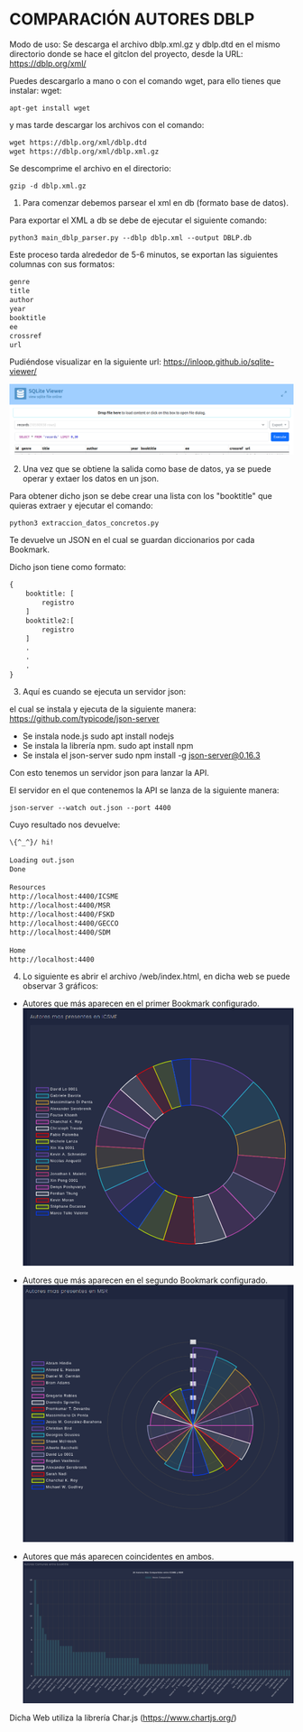 # COMPARACIÓN AUTORES DBLP

Modo de uso: 
Se descarga el archivo dblp.xml.gz y dblp.dtd en el mismo directorio donde se hace el gitclon del proyecto, desde la URL: https://dblp.org/xml/


Puedes descargarlo a mano o con el comando wget, para ello tienes que instalar:
    wget: 
    
    apt-get install wget

y mas tarde descargar los archivos con el comando: 
    
    wget https://dblp.org/xml/dblp.dtd
    wget https://dblp.org/xml/dblp.xml.gz


Se descomprime el archivo en el directorio: 
    
    gzip -d dblp.xml.gz

1. Para comenzar debemos parsear el xml en db (formato base de datos).

Para exportar el XML a db se debe de ejecutar el siguiente comando:

    python3 main_dblp_parser.py --dblp dblp.xml --output DBLP.db

Este proceso tarda alrededor de 5-6 minutos, se exportan las siguientes columnas con sus
formatos:

    genre 
    title 
    author 
    year 
    booktitle 
    ee 
    crossref 
    url

Pudiéndose visualizar en la siguiente url:
    https://inloop.github.io/sqlite-viewer/

![Grafico_db](./im_readme/grafico_db.png)

2. Una vez que se obtiene la salida como base de datos, ya se puede operar y extaer los
datos en un json.

Para obtener dicho json se debe crear una lista con los "booktitle" que quieras extraer y 
ejecutar el comando: 

    python3 extraccion_datos_concretos.py

Te devuelve un JSON en el cual se guardan diccionarios por cada Bookmark.

Dicho json tiene como formato:

    {
        booktitle: [
            registro
        ]
        booktitle2:[
            registro
        ]
        .
        .
        .
    } 

3. Aquí es cuando se ejecuta un servidor json:

el cual se instala y ejecuta de la siguiente manera: https://github.com/typicode/json-server

- Se instala node.js
    sudo apt install nodejs
- Se instala la librería npm.
    sudo apt install npm
- Se instala el json-server
    sudo npm install -g json-server@0.16.3

Con esto tenemos un servidor json para lanzar la API.

El servidor en el que contenemos la API se lanza de la siguiente manera:

	json-server --watch out.json --port 4400

Cuyo resultado nos devuelve:

    \{^_^}/ hi!

    Loading out.json
    Done

    Resources
    http://localhost:4400/ICSME
    http://localhost:4400/MSR
    http://localhost:4400/FSKD
    http://localhost:4400/GECCO
    http://localhost:4400/SDM

    Home
    http://localhost:4400


4. Lo siguiente es abrir el archivo /web/index.html, en dicha web se puede observar 3 gráficos:

- Autores que más aparecen en el primer Bookmark configurado.
![Primeros_autores](./im_readme/ICSME.png)

- Autores que más aparecen en el segundo Bookmark configurado.
![Segundos_autores](./im_readme/MSR.png)
- Autores que más aparecen coincidentes en ambos.
![Segundos_autores](./im_readme/Comunes.png)


Dicha Web utiliza la librería Char.js (https://www.chartjs.org/)